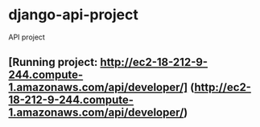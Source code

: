 # django-api-project
API project

## [Running project: http://ec2-18-212-9-244.compute-1.amazonaws.com/api/developer/]  (http://ec2-18-212-9-244.compute-1.amazonaws.com/api/developer/)
